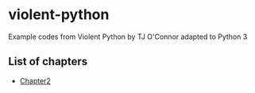 # violent-python

Example codes from Violent Python by TJ O'Connor adapted to Python 3

## List of chapters

* [Chapter2](chapter2/README.md)
